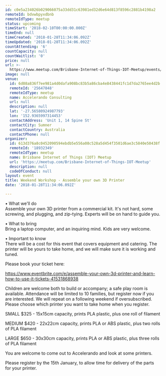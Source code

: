 ```yaml
---
id: c0e5a234026b029066075a33dd31c63981ed32d6e64d813f8596c2881b4198a2
remoteId: bdvwbpyxdbnb
remoteIdType: meetup
status: upcoming
timeStart: '2018-02-10T00:00:00.000Z'
timeEnd: null
timeCreated: '2018-01-28T11:34:06.092Z'
timeUpdated: '2018-01-28T11:34:06.092Z'
countAttending: '6'
countCapacity: null
countWaitlist: '0'
price: null
url: >-
  https://www.meetup.com/Brisbane-Internet-of-Things-IOT-Meetup/events/245653128/
image: null
venue:
  id: 6d08a836f7ee981a4d0dafa908bc83b5a86cba4e8438441fc1d7da2765ee4d2b
  remoteId: '25647848'
  remoteIdType: meetup
  name: Accelerando Consulting
  url: null
  description: null
  lat: '-27.56580924987793'
  lon: '152.9365997314453'
  contactAddress: 'Unit 1, 14 Spine St'
  contactCity: Sumner
  contactCountry: Australia
  contactPhone: null
organizer:
  id: 613d376a8c0452090594ebdb5e556a08c528a5d454f3501d6ae3c5840e50438f
  remoteId: '18932349'
  remoteIdType: meetup
  name: Brisbane Internet of Things (IOT) Meetup
  url: 'https://meetup.com/Brisbane-Internet-of-Things-IOT-Meetup'
  description: null
  codeOfConduct: null
layout: event
title: Weekend Workshop - Assemble your own 3D Printer
date: '2018-01-28T11:34:06.092Z'

---
```

<p>• What we'll do<br/>Assemble your own 3D printer from a commercial kit. It's not hard, some screwing, and plugging, and zip-tying. Experts will be on hand to guide you.</p> <p>• What to bring<br/>Bring a laptop computer, and an inquiring mind. Kids are very welcome.</p> <p>• Important to know<br/>There will be a cost for this event that covers equipment and catering. The printer will be yours to take home, and we will make sure it is working and tuned.</p> <p>Please book your ticket here: </p> <p><a href="https://www.eventbrite.com/e/assemble-your-own-3d-printer-and-learn-how-to-use-it-tickets-41531868938" class="linkified">https://www.eventbrite.com/e/assemble-your-own-3d-printer-and-learn-how-to-use-it-tickets-41531868938</a></p> <p>Children are welcome both to build or accompany; a safe play room is available. Attendance will be limited to 10 families, but register now if you are interested. We will repeat on a following weekend if oversubscribed. Please choose which printer you want to take home when you register.</p> <p>SMALL $325 - 15x15cm capacity, prints PLA plastic, plus one roll of filament</p> <p>MEDIUM $420 - 22x22cm capacity, prints PLA or ABS plastic, plus two rolls of PLA filament</p> <p>LARGE $650 - 30x30cm capacity, prints PLA or ABS plastic, plus three rolls of PLA filament</p> <p>You are welcome to come out to Accelerando and look at some printers.</p> <p>Please register by the 15th January, to allow time for delivery of the parts for your printer.</p>
